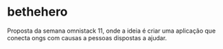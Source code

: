 # bethehero
Proposta da semana omnistack 11, onde a ideia é criar uma aplicação que conecta ongs com causas a pessoas dispostas a ajudar.
